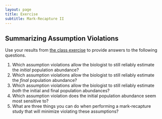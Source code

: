 ```yaml
---
layout: page
title: Exercise
subtitle: Mark-Recapture II
---
```


## Summarizing Assumption Violations
Use your results from [the class exercise](../CEX/MarkRecapture2_CEX1) to provide answers to the following questions.

1. Which assumption violations allow the biologist to still reliably estimate the *initial* population abundance?
1. Which assumption violations allow the biologist to still reliably estimate the *final* population abundance?
1. Which assumption violations allow the biologist to still reliably estimate *both* the initial and final population abundances?
1. Which assumption violation does the initial population abundance seem most sensitive to?
1. What are three things you can do when performing a mark-recapture study that will minimize violating these assumptions?
